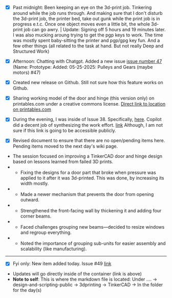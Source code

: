 - [x] Past midnight: Been keeping an eye on the 3d-print job. Tinkering around while the job runs through. And making sure that I don't disturb the 3d-print job, the printer bed, take out gunk while the print job is in progress e.t.c. Once one object moves even a little bit, the whole 3d-print job can go awry. | Update: Signing off 5 hours and 19 minutes later. I was also mucking aroung trying to get the pgp keys to work. The time was mostly spent baby-sitting the printer and pgp/gpg key fun. And a few other things (all related to the task at hand. But not really Deep and Structured Work)
- [x] Afternoon: Chatting with Chatgpt. Added a new issue [issue number 47](https://github.com/Shangrila-VHP/shangrila-vhp/issues/47) (Name: Prototype: Added: 05-25-2025: Pulleys and Gears (maybe motors) #47)
- [x] Created new release on Github. Still not sure how this feature works on Github.
- [x] Sharing working model of the door and hinge (this version only) on printables.com under a creative commons license. [Direct link to location on printables.com](https://www.printables.com/model/1311271-door-and-hinge)

- [x] During the evening, I was inside of Issue 38. Specifically, [here](https://github.com/Shangrila-VHP/shangrila-vhp/issues/38#issuecomment-2917914358). Copilot did a decent job of synthesizing the work effort. [link](https://github.com/copilot/c/070d2c83-7fb9-4a53-a83a-b1c33af047a5) Although, I am not sure if this link is going to be accessible publicly. 
- [x] Revised document to ensure that there are no open/pending items here. Pending items moved to the next day's wiki page.

- The session focused on improving a TinkerCAD door and hinge design based on lessons learned from failed 3D prints.
- - Fixing the designs for a door part that broke when pressure was applied to it after it was 3d-printed. This was done, by increasing its width mostly.
- - Made a newer mechanism that prevents the door from opening outward.
- - Strengthened the front-facing wall by thickening it and adding four corner beams.
- - Faced challenges grouping new beams—decided to resize windows and regroup everything.
- - Noted the importance of grouping sub-units for easier assembly and scalability (like manufacturing).

---
- [x] Fyi only: New item added today. Issue #49 [link](https://github.com/Shangrila-VHP/shangrila-vhp/issues/49)
-  Updates will go directly inside of the container (link is above)
- **Note to self**: This is where the markdown file is located: Under ....  -> design-and-scripting-public -> 3dprinting -> TinkerCAD -> In the folder for the day(s)
